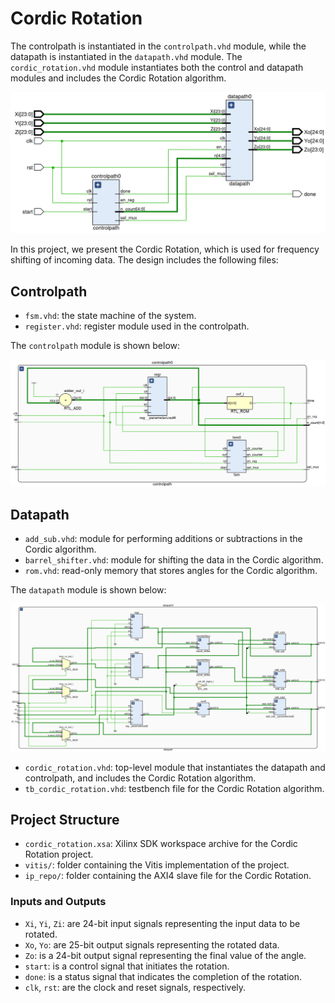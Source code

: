 # Cordic Rotation

The controlpath is instantiated in the `controlpath.vhd` module, while the datapath is instantiated in the `datapath.vhd` module. The `cordic_rotation.vhd` module instantiates both the control and datapath modules and includes the Cordic Rotation algorithm. 

![cordic_rotation](../img/entrega2_general.png)

In this project, we present the Cordic Rotation, which is used for frequency shifting of incoming data. The design includes the following files:

## Controlpath
- `fsm.vhd`: the state machine of the system.
- `register.vhd`: register module used in the controlpath.

The `controlpath` module is shown below:

![controlpath](../img/entrega2_controlpath.png)

## Datapath
- `add_sub.vhd`: module for performing additions or subtractions in the Cordic algorithm.
- `barrel_shifter.vhd`: module for shifting the data in the Cordic algorithm.
- `rom.vhd`: read-only memory that stores angles for the Cordic algorithm.

The `datapath` module is shown below:

![datapath](../img/entrega2_datapath.png)


- `cordic_rotation.vhd`: top-level module that instantiates the datapath and controlpath, and includes the Cordic Rotation algorithm.
- `tb_cordic_rotation.vhd`: testbench file for the Cordic Rotation algorithm.

## Project Structure
- `cordic_rotation.xsa`: Xilinx SDK workspace archive for the Cordic Rotation project.
- `vitis/`: folder containing the Vitis implementation of the project.
- `ip_repo/`: folder containing the AXI4 slave file for the Cordic Rotation.

### Inputs and Outputs
- `Xi`, `Yi`, `Zi`: are 24-bit input signals representing the input data to be rotated.
- `Xo`, `Yo`: are 25-bit output signals representing the rotated data.
- `Zo`:  is a 24-bit output signal representing the final value of the angle.
- `start`: is a control signal that initiates the rotation.
- `done`: is a status signal that indicates the completion of the rotation.
- `clk`, `rst`: are the clock and reset signals, respectively.




